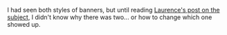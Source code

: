 I had seen both styles of banners, but until reading [Laurence's post on the subject](http://blogs.msdn.com/webnext/archive/2007/05/08/silverlight-install-modes.aspx), I didn't know why there was two... or how to change which one showed up.